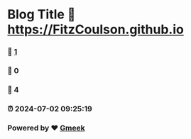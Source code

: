 # Blog Title :link: https://FitzCoulson.github.io 
### :page_facing_up: [1](https://FitzCoulson.github.io/tag.html) 
### :speech_balloon: 0 
### :hibiscus: 4 
### :alarm_clock: 2024-07-02 09:25:19 
### Powered by :heart: [Gmeek](https://github.com/Meekdai/Gmeek)
